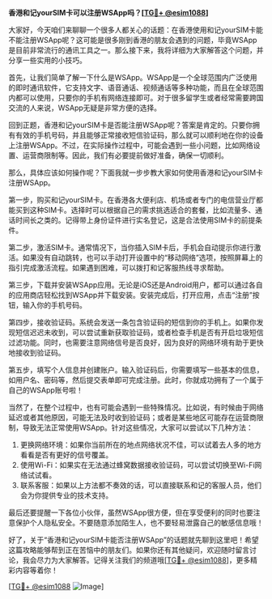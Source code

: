 **香港和记yourSIM卡可以注册WSApp吗？[[TG💪+ @esim1088](https://t.me/s/esim1088)]**

大家好，今天咱们来聊聊一个很多人都关心的话题：在香港使用和记yourSIM卡能不能注册WSApp呢？这可能是很多刚到香港的朋友会遇到的问题，毕竟WSApp是目前非常流行的通讯工具之一。那么接下来，我将详细为大家解答这个问题，并分享一些实用的小技巧。

首先，让我们简单了解一下什么是WSApp。WSApp是一个全球范围内广泛使用的即时通讯软件，它支持文字、语音通话、视频通话等多种功能，而且在全球范围内都可以使用，只要你的手机有网络连接即可。对于很多留学生或者经常需要跨国交流的人来说，WSApp无疑是非常方便的选择。

回到正题，香港和记yourSIM卡是否能注册WSApp呢？答案是肯定的。只要你拥有有效的手机号码，并且能够正常接收短信验证码，那么就可以顺利地在你的设备上注册WSApp。不过，在实际操作过程中，可能会遇到一些小问题，比如网络设置、运营商限制等。因此，我们有必要提前做好准备，确保一切顺利。

那么，具体应该如何操作呢？下面我就一步步教大家如何使用香港和记yourSIM卡注册WSApp。

第一步，购买和记yourSIM卡。在香港各大便利店、机场或者专门的电信营业厅都能买到这种SIM卡。选择时可以根据自己的需求挑选适合的套餐，比如流量多、通话时间长之类的。记得带上身份证件进行实名登记，这是合法使用SIM卡的前提条件。

第二步，激活SIM卡。通常情况下，当你插入SIM卡后，手机会自动提示你进行激活。如果没有自动跳转，也可以手动打开设置中的“移动网络”选项，按照屏幕上的指引完成激活流程。如果遇到困难，可以拨打和记客服热线寻求帮助。

第三步，下载并安装WSApp应用。无论是iOS还是Android用户，都可以通过各自的应用商店轻松找到WSApp并下载安装。安装完成后，打开应用，点击“注册”按钮，输入你的手机号码。

第四步，接收验证码。系统会发送一条包含验证码的短信到你的手机上。如果你发现短信迟迟未收到，可以尝试重新获取验证码，或者检查手机是否有开启垃圾短信过滤功能。同时，也需要注意网络信号是否良好，因为良好的网络环境有助于更快地接收到验证码。

第五步，填写个人信息并创建账户。输入验证码后，你需要填写一些基本的信息，如用户名、密码等，然后提交表单即可完成注册。此时，你就成功拥有了一个属于自己的WSApp账号啦！

当然了，在整个过程中，也有可能会遇到一些特殊情况。比如说，有时候由于网络延迟或者其他原因，可能无法及时收到验证码；或者是某些地区可能存在运营商限制，导致无法正常使用WSApp。针对这些情况，大家可以尝试以下几种方法：

1. 更换网络环境：如果你当前所在的地点网络状况不佳，可以试着去人多的地方看看是否有更好的信号覆盖。
2. 使用Wi-Fi：如果实在无法通过蜂窝数据接收验证码，可以尝试切换至Wi-Fi网络试试看。
3. 联系客服：如果以上方法都不奏效的话，可以直接联系和记的客服人员，他们会为你提供专业的技术支持。

最后还要提醒一下各位小伙伴，虽然WSApp很方便，但在享受便利的同时也要注意保护个人隐私安全。不要随意添加陌生人，也不要轻易泄露自己的敏感信息哦！

好了，关于“香港和记yourSIM卡能否注册WSApp”的话题就先聊到这里吧！希望这篇攻略能够帮到正在苦恼中的朋友们。如果你还有其他疑问，欢迎随时留言讨论，我会尽力为大家解答。记得关注我们的频道哦[[TG💪+ @esim1088](https://t.me/s/esim1088)]，更多精彩内容等着你！

[[TG💪+ @esim1088](https://t.me/s/esim1088) ![Image](https://i.postimg.cc/4NQfJmqS/Snipaste-2025-05-13-00-14-12.png)]